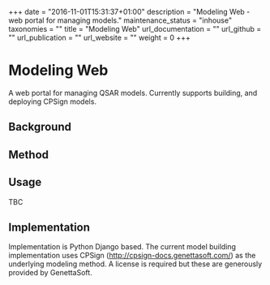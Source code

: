 +++
date = "2016-11-01T15:31:37+01:00"
description = "Modeling Web - web portal for managing models."
maintenance_status = "inhouse"
taxonomies = ""
title = "Modeling Web"
url_documentation = ""
url_github = ""
url_publication = ""
url_website = ""
weight = 0
+++

# Modeling Web
A web portal for managing QSAR models. Currently supports building, and
deploying CPSign models.

## Background

## Method

## Usage
TBC

## Implementation
Implementation is Python Django based. The current model building
implementation uses CPSign (http://cpsign-docs.genettasoft.com/) as the
underlying modeling method. A license is required but these are generously
provided by GenettaSoft.

